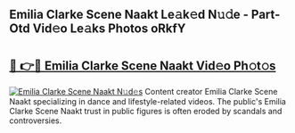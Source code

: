 ## Emilia Clarke Scene Naakt Le𝚊k𝚎d N𝚞𝚍e - Part-Otd Vid𝚎o Le𝚊ks Photos oRkfY

# <h2><a href="http://fb80hnz.evod.top/?m=Emilia+Clarke+Scene+Naakt">🔗 👉🔴 Emilia Clarke Scene Naakt Vid𝚎o Ph𝚘t𝚘s</a></h2>

[![Emilia Clarke Scene Naakt N𝚞d𝚎s](https://i.imgur.com/8V9OHl7.gif)](http://fb80hnz.evod.top/?m=Emilia+Clarke+Scene+Naakt)
Content creator Emilia Clarke Scene Naakt specializing in dance and lifestyle-related videos. The public's Emilia Clarke Scene Naakt trust in public figures is often eroded by scandals and controversies. 
